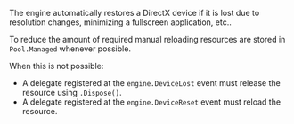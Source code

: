 The engine automatically restores a DirectX device if it is lost due to resolution changes, minimizing a fullscreen application, etc..

To reduce the amount of required manual reloading resources are stored in `Pool.Managed` whenever possible.

When this is not possible:
  * A delegate registered at the `engine.DeviceLost` event must release the resource using `.Dispose()`.
  * A delegate registered at the `engine.DeviceReset` event must reload the resource.